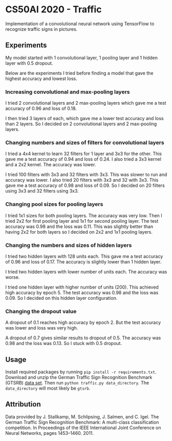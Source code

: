 # CS50AI 2020 - Traffic

Implementation of a convolutional neural network using TensorFlow to recognize traffic signs in pictures.

## Experiments

My model started with 1 convolutional layer, 1 pooling layer and 1 hidden layer with 0.5 dropout.

Below are the experiments I tried before finding a model that gave the highest accuracy and lowest loss.

### Increasing convolutional and max-pooling layers

I tried 2 convolutional layers and 2 max-pooling layers which gave me a test accuracy of 0.96 and loss of 0.18.

I then tried 3 layers of each, which gave me a lower test accuracy and loss than 2 layers. So I decided on 2 convolutional layers and 2 max-pooling layers.

### Changing numbers and sizes of filters for convolutional layers

I tried a 4x4 kernel to learn 32 filters for 1 layer and 3x3 for the other.
This gave me a test accuracy of 0.94 and loss of 0.24. I also tried a 3x3 kernel and a 2x2 kernel. The accuracy was lower.

I tried 100 filters with 3x3 and 32 filters with 3x3. This was slower to run and accuracy was lower. I also tried 20 filters with 3x3 and 32 with 3x3. This gave me a test accuracy of 0.98 and loss of 0.09. So I decided on 20 filters using 3x3 and 32 filters using 3x3.

### Changing pool sizes for pooling layers

I tried 1x1 sizes for both pooling layers. The accuracy  was very low.
Then I tried 2x2 for first pooling layer and 1x1 for second pooling layer. The test accuracy was 0.98 and the loss was 0.11. This was slightly better than having 2x2 for both layers so I decided on 2x2 and 1x1 pooling layers.

### Changing the numbers and sizes of hidden layers

I tried two hidden layers with 128 units each. This gave me a test accuracy of 0.96 and loss of 0.17. The accuracy is slightly lower than 1 hidden layer. 

I tried two hidden layers with lower number of units each. The accuracy was worse. 

I tried one hidden layer with higher number of units (200). This achieved high accuracy by epoch 5. The test accuracy was 0.98 and the loss was 0.09. So I decided on this hidden layer configuration.

### Changing the dropout value

A dropout of 0.1 reaches high accuracy by epoch 2. But the test accuracy was lower and loss was very high.

A dropout of 0.7 gives similar results to dropout of 0.5. The accuracy was 0.98 and the loss was 0.13. So I stuck with 0.5 dropout.

## Usage

Install required packages by running `pip install -r requirements.txt`.
Download and unzip the German Traffic Sign Recognition Benchmark (GTSRB) [data set](https://cdn.cs50.net/ai/2020/x/projects/5/gtsrb.zip). 
Then run `python traffic.py data_directory`.  The `data_directory` will most likely be `gtsrb`.

## Attribution

Data provided by J. Stallkamp, M. Schlipsing, J. Salmen, and C. Igel. The German Traffic Sign Recognition Benchmark: A multi-class classification competition. In Proceedings of the IEEE International Joint Conference on Neural Networks, pages 1453–1460. 2011.